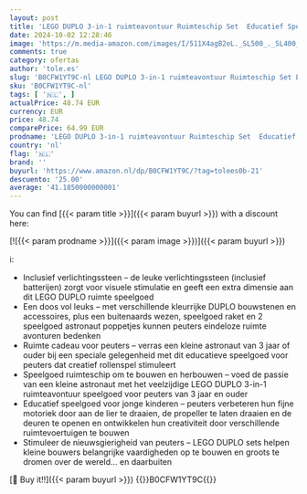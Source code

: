 ```yaml
---
layout: post
title: 'LEGO DUPLO 3-in-1 ruimteavontuur Ruimteschip Set  Educatief Speelgoed voor Peuters van 3 Jaar en Ouder met Astronaut Poppetje en Raket  Ondersteunt het Leerproces en de Fijne Motoriek 10422'
date: 2024-10-02 12:28:46
image: 'https://m.media-amazon.com/images/I/511X4agB2eL._SL500_._SL400_.jpg'
comments: true
category: ofertas
author: 'tole.es'
slug: 'B0CFW1YT9C-nl LEGO DUPLO 3-in-1 ruimteavontuur Ruimteschip Set Educatief...'
sku: 'B0CFW1YT9C-nl'
tags: [ '🇳🇱', ]
actualPrice: 48.74 EUR
currency: EUR
price: 48.74
comparePrice: 64.99 EUR
prodname: 'LEGO DUPLO 3-in-1 ruimteavontuur Ruimteschip Set  Educatief Speelgoed voor Peuters van 3 Jaar en Ouder met Astronaut Poppetje en Raket  Ondersteunt het Leerproces en de Fijne Motoriek 10422'
country: 'nl'
flag: '🇳🇱'
brand: ''
buyurl: 'https://www.amazon.nl/dp/B0CFW1YT9C/?tag=tolees0b-21'
descuento: '25.00'
average: '41.1850000000001'
---
```


You can find [{{< param title >}}]({{< param buyurl >}}) with a discount here:

[![{{< param prodname >}}]({{< param image >}})]({{< param buyurl >}})

ℹ️:

- Inclusief verlichtingssteen – de leuke verlichtingssteen (inclusief batterijen) zorgt voor visuele stimulatie en geeft een extra dimensie aan dit LEGO DUPLO ruimte speelgoed
- Een doos vol leuks – met verschillende kleurrijke DUPLO bouwstenen en accessoires, plus een buitenaards wezen, speelgoed raket en 2 speelgoed astronaut poppetjes kunnen peuters eindeloze ruimte avonturen bedenken
- Ruimte cadeau voor peuters – verras een kleine astronaut van 3 jaar of ouder bij een speciale gelegenheid met dit educatieve speelgoed voor peuters dat creatief rollenspel stimuleert
- Speelgoed ruimteschip om te bouwen en herbouwen – voed de passie van een kleine astronaut met het veelzijdige LEGO DUPLO 3-in-1 ruimteavontuur speelgoed voor peuters van 3 jaar en ouder
- Educatief speelgoed voor jonge kinderen – peuters verbeteren hun fijne motoriek door aan de lier te draaien, de propeller te laten draaien en de deuren te openen en ontwikkelen hun creativiteit door verschillende ruimtevoertuigen te bouwen
- Stimuleer de nieuwsgierigheid van peuters – LEGO DUPLO sets helpen kleine bouwers belangrijke vaardigheden op te bouwen en groots te dromen over de wereld... en daarbuiten

[🛒 Buy it!!]({{< param buyurl >}})
{{<world>}}B0CFW1YT9C{{</world>}}
